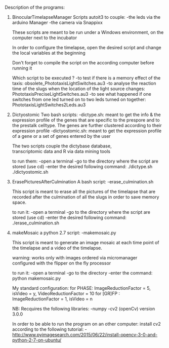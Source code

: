 Description of the programs:

1. BinocularTimelapseManager
	Scripts autoit3 to couple:
	 -the leds via the arduino Manager
	 -the camera via Snappixx

	These scripts are meant to be run under a Windows 
	environment, on the computer next to the incubator
	
	In order to configure the timelapse, open the 
	desired script and change the local variables at
	the beginning

	Don't forget to compile the script on the according
	computer before running it

	Which script to be executed ?
	-to test if there is a memory effect of the taxis:
		obsolete_PhototaxisLightSwitches.au3
	-to analyse the reaction time of the slugs
	when the location of the light source changes:
		PhototaxisPreciseLightSwitches.au3
	-to see what happened if one switches from one
	led turned on to two leds turned on together:
		PhototaxisLightSwitches2Leds.au3
	

2. Dictyostomic
	Two bash scripts:
	 -dictype.sh: 
		meant to get the info & the expression profile 
		of the genes that are specific to the prespore 
		and to the prestalk celltype.
		The genes are further clustered according to
		their expression profile
	-dictyostomic.sh:
		meant to get the expression profile of a gene
		or a set of genes entered by the user

	The two scripts couple the dictybase database, 	
	transcriptomic data and R via data mining tools
	 
	to run them:
	-open a terminal
	-go to the directory where the script are stored (use cd)
	-enter the desired following command:
		./dictype.sh
		./dictyostomic.sh
		
3. ErasePicturesAfterCulmination
	A bash script:
	-erase_culmination.sh

	This script is meant to erase all the pictures 
	of the timelapse that are recorded after the culmination
	of all the slugs in order to save memory space.

	to run it:
	-open a terminal
	-go to the directory where the script are stored (use cd)
	-enter the desired following command:
		./erase_culmination.sh

4. makeMosaic
	a python 2.7 script:
	-makemosaic.py

	This script is meant to generate an image mosaic
	at each time point of the timelapse and a video 
	of the timelapse.

	warning: works only with images ordered via micromanager 	 
	configured with the flipper on the fly processor

	to run it:
	-open a terminal
	-go to the directory
	-enter the command:
		python makemosaic.py
	
	My standard configuration:
	for PHASE: ImageReductionFactor = 5, isVideo = y, VideoReductionFactor = 10
	for [GR]FP : ImageReductionFactor = 1, isVideo = n

	NB: Recquires the following libraries:
	-numpy
	-cv2 (openCv) version 3.0.0 

	In order to be able to run the program on an other computer:
	install cv2 according to the following tutorial:
	-http://www.pyimagesearch.com/2015/06/22/install-opencv-3-0-and-python-2-7-on-ubuntu/
		


